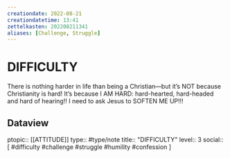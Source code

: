 ```yaml
---
creationdate: 2022-08-21
creationdatetime: 13:41
zettelkasten: 202208211341
aliases: [Challenge, Struggle]
---
```

# DIFFICULTY
There is nothing harder in life than being a Christian—but it’s NOT because Christianity is hard! It’s because I AM HARD: hard-hearted, hard-headed and hard of hearing!! I need to ask Jesus to SOFTEN ME UP!!!

## Dataview
ptopic:: [[ATTITUDE]]
type:: #type/note
title:: "DIFFICULTY"
level:: 3
social:: [ #difficulty #challenge #struggle #humility #confession ]
